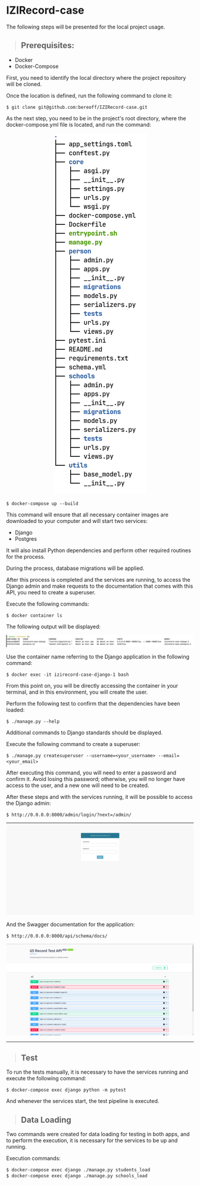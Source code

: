 # IZIRecord-case

The following steps will be presented for the local project usage.

> ## Prerequisites:
- Docker
- Docker-Compose

First, you need to identify the local directory where the project repository will be cloned.

Once the location is defined, run the following command to clone it:
```
$ git clone git@github.com:bereoff/IZIRecord-case.git
```

As the next step, you need to be in the project's root directory, where the docker-compose.yml file is located, and run the command:

<p align="center">
  <img src="https://github.com/bereoff/IZIRecord-case/blob/main/images/project-root.png" />
</p>

```
$ docker-compose up --build
```

This command will ensure that all necessary container images are downloaded to your computer and will start two services:
- Django
- Postgres

It will also install Python dependencies and perform other required routines for the process.

During the process, database migrations will be applied.

After this process is completed and the services are running, to access the Django admin and make requests to the documentation that comes with this API, you need to create a superuser.

Execute the following commands:
```
$ docker container ls
```

The following output will be displayed:

![List of containers](https://github.com/bereoff/IZIRecord-case/blob/main/images/docker-container-ls-command.png)

Use the container name referring to the Django application in the following command:
```
$ docker exec -it izirecord-case-django-1 bash
```

From this point on, you will be directly accessing the container in your terminal, and in this environment, you will create the user.

Perform the following test to confirm that the dependencies have been loaded:
```
$ ./manage.py --help
```

Additional commands to Django standards should be displayed.

Execute the following command to create a superuser:
```
$ ./manage.py createsuperuser --username=<your_username> --email=<your_email>
```

After executing this command, you will need to enter a password and confirm it. Avoid losing this password; otherwise, you will no longer have access to the user, and a new one will need to be created.

After these steps and with the services running, it will be possible to access the Django admin:
```
$ http://0.0.0.0:8000/admin/login/?next=/admin/
```
![Django Admin](https://github.com/bereoff/IZIRecord-case/blob/main/images/django-admin-login-page.png)

And the Swagger documentation for the application:
```
$ http://0.0.0.0:8000/api/schema/docs/
```
![API Swagger](https://github.com/bereoff/IZIRecord-case/blob/main/images/swagger-page.png)

---

> ## Test

To run the tests manually, it is necessary to have the services running and execute the following command:

```
$ docker-compose exec django python -m pytest
```

And whenever the services start, the test pipeline is executed.

> ## Data Loading

Two commands were created for data loading for testing in both apps, and to perform the execution, it is necessary for the services to be up and running.

Execution commands:

```
$ docker-compose exec django ./manage.py students_load
$ docker-compose exec django ./manage.py schools_load
```


